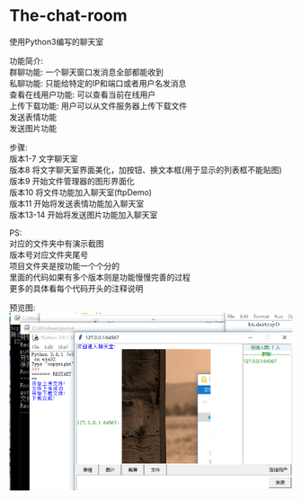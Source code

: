 # The-chat-room
使用Python3编写的聊天室

功能简介:<br>
 群聊功能: 一个聊天窗口发消息全部都能收到<br>
 私聊功能: 只能给特定的IP和端口或者用户名发消息<br>
 查看在线用户功能: 可以查看当前在线用户<br>
 上传下载功能: 用户可以从文件服务器上传下载文件<br>
 发送表情功能<br>
 发送图片功能<br>

步骤:<br>
 版本1-7 文字聊天室<br>
 版本8 将文字聊天室界面美化，加按钮、换文本框(用于显示的列表框不能贴图)<br>
 版本9 开始文件管理器的图形界面化<br>
 版本10 将文件功能加入聊天室(ftpDemo)<br>
 版本11 开始将发送表情功能加入聊天室<br>
 版本13-14 开始将发送图片功能加入聊天室<br>
 
PS:<br>
 对应的文件夹中有演示截图<br>
 版本号对应文件夹尾号<br>
 项目文件夹是按功能一个个分的<br>
 里面的代码如果有多个版本则是功能慢慢完善的过程<br>
 更多的具体看每个代码开头的注释说明<br>
 
预览图:<br>
![image](http://github.com/11ze/The-chat-room/raw/master/完整版聊天室(版本8-14)/server_client14(最终版本)/14-3.jpg)
